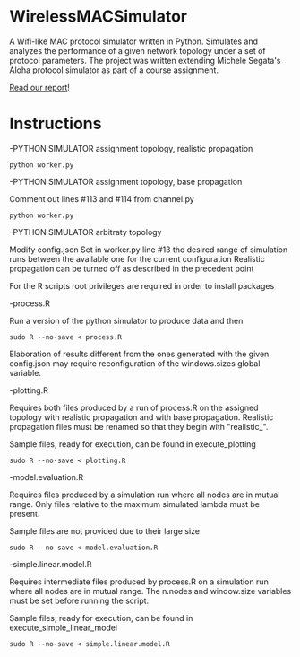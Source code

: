 # WirelessMACSimulator
A Wifi-like MAC protocol simulator written in Python. Simulates and analyzes the performance of a given network topology under a set of protocol parameters. The project was written extending Michele Segata's Aloha protocol simulator as part of a course assignment.

[Read our report](https://github.com/willi-menapace/WirelessMACSimulator/blob/master/report.pdf)!

# Instructions

-PYTHON SIMULATOR assignment topology, realistic propagation

`python worker.py`

-PYTHON SIMULATOR assignment topology, base propagation

Comment out lines #113 and #114 from channel.py

`python worker.py`

-PYTHON SIMULATOR arbitraty topology

Modify config.json
Set in worker.py line #13 the desired range of simulation runs between the available one for the current configuration
Realistic propagation can be turned off as described in the precedent point

For the R scripts root privileges are required in order to install packages

-process.R

Run a version of the python simulator to produce data and then

`sudo R --no-save < process.R`

Elaboration of results different from the ones generated with the given config.json may require reconfiguration of the windows.sizes global variable.

-plotting.R

Requires both files produced by a run of process.R on the assigned topology with realistic propagation and with base propagation. Realistic propagation files must be renamed so that they begin with "realistic_".

Sample files, ready for execution, can be found in execute_plotting

`sudo R --no-save < plotting.R`

-model.evaluation.R

Requires files produced by a simulation run where all nodes are in mutual range. Only files relative to the maximum simulated lambda must be present.

Sample files are not provided due to their large size

`sudo R --no-save < model.evaluation.R`

-simple.linear.model.R

Requires intermediate files produced by process.R on a simulation run where all nodes are in mutual range.
The n.nodes and window.size variables must be set before running the script.

Sample files, ready for execution, can be found in execute_simple_linear_model

`sudo R --no-save < simple.linear.model.R`
